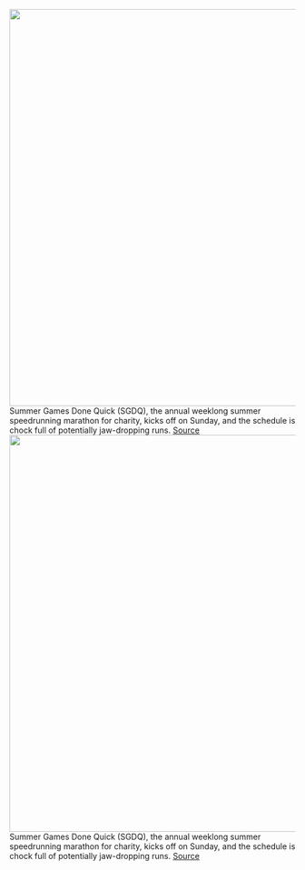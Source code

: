 <img src='https://cdn.vox-cdn.com/thumbor/7iCkBPatxw5PzqRiUNH8FnGaNZE=/0x0:720x576/1200x800/filters:focal(304x166:418x280)/cdn.vox-cdn.com/uploads/chorus_image/image/71013073/SGDQ_2022_banner_C_PR.0.png' width='700px' /><br/>
Summer Games Done Quick (SGDQ), the annual weeklong summer speedrunning marathon for charity, kicks off on Sunday, and the schedule is chock full of potentially jaw-dropping runs.
<a href='https://www.theverge.com/2022/6/24/23181727/summer-games-done-quick-sgdq-2022-how-to-watch'> Source <a/><img src='https://cdn.vox-cdn.com/thumbor/7iCkBPatxw5PzqRiUNH8FnGaNZE=/0x0:720x576/1200x800/filters:focal(304x166:418x280)/cdn.vox-cdn.com/uploads/chorus_image/image/71013073/SGDQ_2022_banner_C_PR.0.png' width='700px' /><br/>
Summer Games Done Quick (SGDQ), the annual weeklong summer speedrunning marathon for charity, kicks off on Sunday, and the schedule is chock full of potentially jaw-dropping runs.
<a href='https://www.theverge.com/2022/6/24/23181727/summer-games-done-quick-sgdq-2022-how-to-watch'> Source <a/>